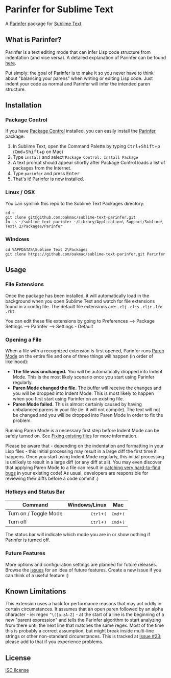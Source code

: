 # Parinfer for Sublime Text

A [Parinfer] package for [Sublime Text].

## What is Parinfer?

Parinfer is a text editing mode that can infer Lisp code structure from
indentation (and vice versa). A detailed explanation of Parinfer can be found
[here].

Put simply: the goal of Parinfer is to make it so you never have to think about
"balancing your parens" when writing or editing Lisp code. Just indent your code
as normal and Parinfer will infer the intended paren structure.

## Installation

### Package Control

If you have [Package Control] installed, you can easily install the
[Parinfer](https://packagecontrol.io/packages/Parinfer) package:

1. In Sublime Text, open the Command Palette by typing <kbd>Ctrl</kbd>+<kbd>Shift</kbd>+<kbd>p</kbd>
   (<kbd>Cmd</kbd>+<kbd>Shift</kbd>+<kbd>p</kbd> on Mac)
2. Type `install` and select `Package Control: Install Package`
3. A text prompt should appear shortly after Package Control loads a list of
   packages from the Internet.
4. Type `parinfer` and press <kbd>Enter</kbd>
5. That's it! Parinfer is now installed.

### Linux / OSX

You can symlink this repo to the Sublime Text Packages directory:

```
cd ~
git clone git@github.com:oakmac/sublime-text-parinfer.git
ln -s ~/sublime-text-parinfer ~/Library/Application\ Support/Sublime\ Text\ 2/Packages/Parinfer
```

### Windows

```
cd %APPDATA%\Sublime Text 2\Packages
git clone https://github.com/oakmac/sublime-text-parinfer.git Parinfer
```

## Usage

### File Extensions

Once the package has been installed, it will automatically load in the
background when you open Sublime Text and watch for file extensions found in a
config file. The default file extensions are: `.clj` `.cljs` `.cljc` `.lfe`
`.rkt`

You can edit these file extensions by going to Preferences --> Package Settings -->
Parinfer --> Settings - Default

### Opening a File

When a file with a recognized extension is first opened, Parinfer runs [Paren
Mode] on the entire file and one of three things will happen (in order of
likelihood):

* **The file was unchanged.** You will be automatically dropped into Indent
  Mode. This is the most likely scenario once you start using Parinfer
  regularly.
* **Paren Mode changed the file.** The buffer will receive the changes and you
  will be dropped into Indent Mode. This is most likely to happen when you first
  start using Parinfer on an existing file.
* **Paren Mode failed.** This is almost certainly caused by having unbalanced
  parens in your file (ie: it will not compile). The text will not be changed
  and you will be dropped into Paren Mode in order to fix the problem.

Running Paren Mode is a necessary first step before Indent Mode can be safely
turned on. See [Fixing existing files] for more information.

Please be aware that - depending on the indentation and formatting in your Lisp
files - this initial processing may result in a large diff the first time it
happens. Once you start using Indent Mode regularly, this initial processing is
unlikely to result in a large diff (or any diff at all). You may even discover
that applying Paren Mode to a file can result in [catching very hard-to-find
bugs] in your existing code! As usual, developers are responsible for reviewing
their diffs before a code commit :)

### Hotkeys and Status Bar

|  Command              | Windows/Linux                | Mac                         |
|-----------------------|-----------------------------:|-----------------------------|
| Turn on / Toggle Mode | <kbd>Ctrl</kbd>+<kbd>(</kbd> | <kbd>Cmd</kbd>+<kbd>(</kbd> |
| Turn off              | <kbd>Ctrl</kbd>+<kbd>)</kbd> | <kbd>Cmd</kbd>+<kbd>)</kbd> |

The status bar will indicate which mode you are in or show nothing if Parinfer
is turned off.

### Future Features

More options and configuration settings are planned for future releases. Browse
the [issues] for an idea of future features. Create a new issue if you can think
of a useful feature :)

## Known Limitations

This extension uses a hack for performance reasons that may act oddly in certain
circumstances. It assumes that an open paren followed by an alpha character -
ie: regex `^\([a-zA-Z]` - at the start of a line is the beginning of a new
"parent expression" and tells the Parinfer algorithm to start analyzing from
there until the next line that matches the same regex. Most of the time this is
probably a correct assumption, but might break inside multi-line strings or
other non-standard circumstances. This is tracked at [Issue #23]; please add to
that if you experience problems.

## License

[ISC license]

[here]:http://shaunlebron.github.io/parinfer/
[Parinfer]:http://shaunlebron.github.io/parinfer/
[Sublime Text]:http://www.sublimetext.com/
[Package Control]:https://packagecontrol.io/
[Issue #24]:https://github.com/oakmac/sublime-text-parinfer/issues/24
[Issue #4]:https://github.com/oakmac/sublime-text-parinfer/issues/4
[Paren Mode]:http://shaunlebron.github.io/parinfer/#paren-mode
[Indent Mode]:http://shaunlebron.github.io/parinfer/#indent-mode
[Fixing existing files]:http://shaunlebron.github.io/parinfer/#fixing-existing-files
[issues]:https://github.com/oakmac/sublime-text-parinfer/issues
[Issue #23]:https://github.com/oakmac/sublime-text-parinfer/issues/23
[catching very hard-to-find bugs]:https://github.com/oakmac/atom-parinfer/commit/d4b49ec2636fd0530f3f2fbca9924db6c97d3a8f
[ISC License]:LICENSE.md
